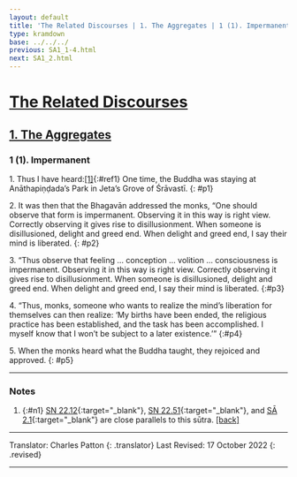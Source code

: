 ```yaml
---
layout: default
title: 'The Related Discourses | 1. The Aggregates | 1 (1). Impermanent'
type: kramdown
base: ../../../
previous: SA1_1-4.html
next: SA1_2.html
---
```


# [The Related Discourses](../index.html)
## [1. The Aggregates](index.html)
### 1 (1). Impermanent

1\. Thus I have heard:[\[1\]](#n1){:#ref1} One time, the Buddha was staying at Anāthapiṇḍada’s Park in Jeta’s Grove of Śrāvastī.
{: #p1}

2\. It was then that the Bhagavān addressed the monks, “One should observe that form is impermanent. Observing it in this way is right view. Correctly observing it gives rise to disillusionment. When someone is disillusioned, delight and greed end. When delight and greed end, I say their mind is liberated.
{: #p2}

3\. “Thus observe that feeling … conception … volition … consciousness is impermanent. Observing it in this way is right view. Correctly observing it gives rise to disillusionment. When someone is disillusioned, delight and greed end. When delight and greed end, I say their mind is liberated.
{:#p3}

4\. “Thus, monks, someone who wants to realize the mind’s liberation for themselves can then realize: ‘My births have been ended, the religious practice has been established, and the task has been accomplished. I myself know that I won’t be subject to a later existence.’”
{:#p4}

5\. When the monks heard what the Buddha taught, they rejoiced and approved.
{: #p5}

---

### Notes

1. {:#n1} [SN 22.12](https://suttacentral.net/sn22.12){:target="_blank"}, [SN 22.51](https://suttacentral.net/sn22.51){:target="_blank"}, and [SĀ 2.1](../02/SA2_1.html){:target="_blank"} are close parallels to this sūtra. [\[back\]](#ref1)

---

Translator: Charles Patton
{: .translator}
Last Revised: 17 October 2022
{: .revised}

---
